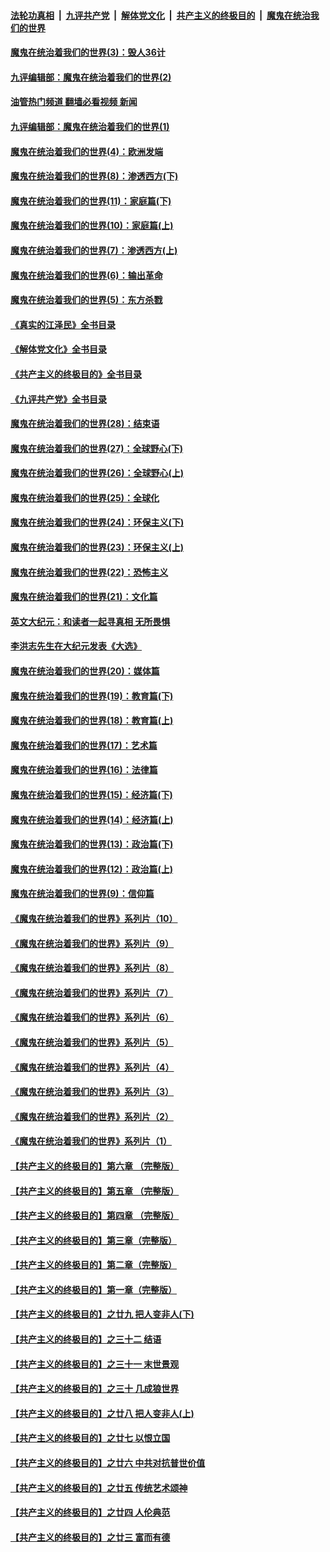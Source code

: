 ####  [法轮功真相](../../../../basic/blob/master/README.md?t=09251231) &nbsp;|&nbsp; [九评共产党](../../../../9ping.md/blob/master/README.md?t=09251231) &nbsp;|&nbsp; [解体党文化](../../../../jtdwh.md/blob/master/README.md?t=09251231)  &nbsp;|&nbsp; [共产主义的终极目的](../../../../gczydzjmd.md/blob/master/README.md?t=09251231) &nbsp;|&nbsp; [魔鬼在统治我们的世界](../../../../mgztzwmdsj.md/blob/master/README.md?t=09251231) 

#### [魔鬼在统治着我们的世界(3)：毁人36计](../pages/nsc422/n10411583.md?t=09251231) 

#### [九评编辑部：魔鬼在统治着我们的世界(2)](../pages/nsc422/n10410036.md?t=09251231) 

#### [油管热门频道 翻墙必看视频 新闻](http://136.244.67.144:81/youtube.html?09251231)

#### [九评编辑部：魔鬼在统治着我们的世界(1)](../pages/nsc422/n10406825.md?t=09251231) 

#### [魔鬼在统治着我们的世界(4)：欧洲发端](../pages/nsc422/n10414890.md?t=09251231) 

#### [魔鬼在统治着我们的世界(8)：渗透西方(下)](../pages/nsc422/n10429603.md?t=09251231) 

#### [魔鬼在统治着我们的世界(11)：家庭篇(下)](../pages/nsc422/n10440961.md?t=09251231) 

#### [魔鬼在统治着我们的世界(10)：家庭篇(上)](../pages/nsc422/n10435448.md?t=09251231) 

#### [魔鬼在统治着我们的世界(7)：渗透西方(上)](../pages/nsc422/n10426013.md?t=09251231) 

#### [魔鬼在统治着我们的世界(6)：输出革命](../pages/nsc422/n10421536.md?t=09251231) 

#### [魔鬼在统治着我们的世界(5)：东方杀戮](../pages/nsc422/n10417707.md?t=09251231) 

#### [《真实的江泽民》全书目录](../pages/nsc422/n13721399.md?t=09251231) 

#### [《解体党文化》全书目录](../pages/nsc422/n13721157.md?t=09251231) 

#### [《共产主义的终极目的》全书目录](../pages/nsc422/n13721048.md?t=09251231) 

#### [《九评共产党》全书目录](../pages/nsc422/n13708085.md?t=09251231) 

#### [魔鬼在统治着我们的世界(28)：结束语](../pages/nsc422/n10936246.md?t=09251231) 

#### [魔鬼在统治着我们的世界(27)：全球野心(下)](../pages/nsc422/n10928319.md?t=09251231) 

#### [魔鬼在统治着我们的世界(26)：全球野心(上)](../pages/nsc422/n10900318.md?t=09251231) 

#### [魔鬼在统治着我们的世界(25)：全球化](../pages/nsc422/n10788205.md?t=09251231) 

#### [魔鬼在统治着我们的世界(24)：环保主义(下)](../pages/nsc422/n10695307.md?t=09251231) 

#### [魔鬼在统治着我们的世界(23)：环保主义(上)](../pages/nsc422/n10688613.md?t=09251231) 

#### [魔鬼在统治着我们的世界(22)：恐怖主义](../pages/nsc422/n10614727.md?t=09251231) 

#### [魔鬼在统治着我们的世界(21)：文化篇](../pages/nsc422/n10597706.md?t=09251231) 

#### [英文大纪元：和读者一起寻真相 无所畏惧](../pages/nsc422/n12542027.md?t=09251231) 

#### [李洪志先生在大纪元发表《大选》](../pages/nsc422/n12534746.md?t=09251231) 

#### [魔鬼在统治着我们的世界(20)：媒体篇](../pages/nsc422/n10586579.md?t=09251231) 

#### [魔鬼在统治着我们的世界(19)：教育篇(下)](../pages/nsc422/n10564808.md?t=09251231) 

#### [魔鬼在统治着我们的世界(18)：教育篇(上)](../pages/nsc422/n10526970.md?t=09251231) 

#### [魔鬼在统治着我们的世界(17)：艺术篇](../pages/nsc422/n10499093.md?t=09251231) 

#### [魔鬼在统治着我们的世界(16)：法律篇](../pages/nsc422/n10485969.md?t=09251231) 

#### [魔鬼在统治着我们的世界(15)：经济篇(下)](../pages/nsc422/n10469975.md?t=09251231) 

#### [魔鬼在统治着我们的世界(14)：经济篇(上)](../pages/nsc422/n10457370.md?t=09251231) 

#### [魔鬼在统治着我们的世界(13)：政治篇(下)](../pages/nsc422/n10448270.md?t=09251231) 

#### [魔鬼在统治着我们的世界(12)：政治篇(上)](../pages/nsc422/n10444576.md?t=09251231) 

#### [魔鬼在统治着我们的世界(9)：信仰篇](../pages/nsc422/n10432159.md?t=09251231) 

#### [《魔鬼在统治着我们的世界》系列片（10）](../pages/nsc422/n12292670.md?t=09251231) 

#### [《魔鬼在统治着我们的世界》系列片（9）](../pages/nsc422/n12290859.md?t=09251231) 

#### [《魔鬼在统治着我们的世界》系列片（8）](../pages/nsc422/n12287445.md?t=09251231) 

#### [《魔鬼在统治着我们的世界》系列片（7）](../pages/nsc422/n12283425.md?t=09251231) 

#### [《魔鬼在统治着我们的世界》系列片（6）](../pages/nsc422/n12282314.md?t=09251231) 

#### [《魔鬼在统治着我们的世界》系列片（5）](../pages/nsc422/n12281419.md?t=09251231) 

#### [《魔鬼在统治着我们的世界》系列片（4）](../pages/nsc422/n12274024.md?t=09251231) 

#### [《魔鬼在统治着我们的世界》系列片（3）](../pages/nsc422/n12271322.md?t=09251231) 

#### [《魔鬼在统治着我们的世界》系列片（2）](../pages/nsc422/n12269049.md?t=09251231) 

#### [《魔鬼在统治着我们的世界》系列片（1）](../pages/nsc422/n12267575.md?t=09251231) 

#### [【共产主义的终极目的】第六章 （完整版）](../pages/nsc422/n11428913.md?t=09251231) 

#### [【共产主义的终极目的】第五章 （完整版）](../pages/nsc422/n11428912.md?t=09251231) 

#### [【共产主义的终极目的】第四章 （完整版）](../pages/nsc422/n11428907.md?t=09251231) 

#### [【共产主义的终极目的】第三章（完整版）](../pages/nsc422/n11428848.md?t=09251231) 

#### [【共产主义的终极目的】第二章（完整版）](../pages/nsc422/n11428831.md?t=09251231) 

#### [【共产主义的终极目的】第一章（完整版）](../pages/nsc422/n11417651.md?t=09251231) 

#### [【共产主义的终极目的】之廿九 把人变非人(下)](../pages/nsc422/n11344140.md?t=09251231) 

#### [【共产主义的终极目的】之三十二 结语](../pages/nsc422/n11360535.md?t=09251231) 

#### [【共产主义的终极目的】之三十一 末世景观](../pages/nsc422/n11351129.md?t=09251231) 

#### [【共产主义的终极目的】之三十 几成狼世界](../pages/nsc422/n11348280.md?t=09251231) 

#### [【共产主义的终极目的】之廿八 把人变非人(上)](../pages/nsc422/n11340492.md?t=09251231) 

#### [【共产主义的终极目的】之廿七 以恨立国](../pages/nsc422/n11336944.md?t=09251231) 

#### [【共产主义的终极目的】之廿六 中共对抗普世价值](../pages/nsc422/n11324785.md?t=09251231) 

#### [【共产主义的终极目的】之廿五 传统艺术颂神](../pages/nsc422/n11296396.md?t=09251231) 

#### [【共产主义的终极目的】之廿四 人伦典范](../pages/nsc422/n11296397.md?t=09251231) 

#### [【共产主义的终极目的】之廿三 富而有德](../pages/nsc422/n11283598.md?t=09251231) 

<img src='http://gfw-breaker.win/goodnews/indexes/nsc422.md' width='0px' height='0px'/>
